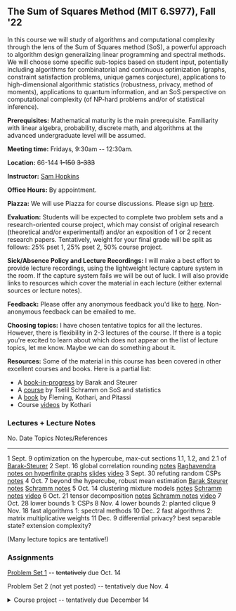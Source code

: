## The Sum of Squares Method (MIT 6.S977), Fall '22

In this course we will study of algorithms and computational complexity through the lens of the Sum of Squares method (SoS), a powerful approach to algorithm design generalizing linear programming and spectral methods. We will choose some specific sub-topics based on student input, potentially including algorithms for combinatorial and continuous optimization (graphs, constraint satisfaction problems, unique games conjecture), applications to high-dimensional algorithmic statistics (robustness, privacy, method of moments), applications to quantum information, and an SoS perspective on computational complexity (of NP-hard problems and/or of statistical inference).

**Prerequisites:** Mathematical maturity is the main prerequisite. Familiarity with linear algebra, probability, discrete math, and algorithms at the advanced undergraduate level will be assumed.

**Meeting time:** Fridays, 9:30am -- 12:30am.

**Location:** 66-144 ~~1-150~~ ~~3-333~~

**Instructor:** [Sam Hopkins](../index.html)

**Office Hours:** By appointment.

**Piazza:** We will use Piazza for course discussions. Please sign up [here](https://piazza.com/mit/fall2022/6s977/home).

**Evaluation:** Students will be expected to complete two problem sets and a research-oriented course project, which may consist of original research (theoretical and/or experimental!) and/or an exposition of 1 or 2 recent research papers. Tentatively, weight for your final grade will be split as follows: 25% pset 1, 25% pset 2, 50% course project.

**Sick/Absence Policy and Lecture Recordings:** I will make a best effort to provide lecture recordings, using the lightweight lecture capture system in the room. If the capture system fails we will be out of luck. I will also provide links to resources which cover the material in each lecture (either external sources or lecture notes).

**Feedback:** Please offer any anonymous feedback you'd like to [here](https://docs.google.com/forms/d/e/1FAIpQLSc6Ti6xH5qqSfRKri9PuaQzLQ8DrNeQEGRBOU-K10zu54fcKA/viewform?usp=pp_url). Non-anonymous feedback can be emailed to me.

**Choosing topics:** I have chosen tentative topics for all the lectures. However, there is flexibility in 2-3 lectures of the course. If there is a topic you're excited to learn about which does not appear on the list of lecture topics, let me know. Maybe we can do something about it.

**Resources:** Some of the material in this course has been covered in other excellent courses and books. Here is a partial list:

- A [book-in-progress](https://www.sumofsquares.org/public/index.html) by Barak and Steurer
- A [course](https://tselilschramm.org/sos-paradigm/sos-paradigm.html) by Tselil Schramm on SoS and statistics 
- A [book](https://eccc.weizmann.ac.il/report/2019/106/) by Fleming, Kothari, and Pitassi
- Course [videos](https://www.youtube.com/playlist?list=PL3NB_Sd9CrX-6CeApf12demgpe2PO4k8c) by Kothari


### Lectures + Lecture Notes

No.              Date       Topics                                                            Notes/References
-----------      ----       ------                                                            ----------------
1                Sept. 9    optimization on the hypercube, max-cut                            sections 1.1, 1.2, and 2.1 of [Barak-Steurer](https://www.sumofsquares.org/public/index.html)
2                Sept. 16   global correlation rounding                                       [notes](global-correlation-rounding.html) [Raghavendra notes on hyperfinite graphs](https://github.com/nrprasad/webpage_files/raw/main/spring2021/sos-intro.pdf) [slides](sos-course-lec-2.pdf) [video](https://mit.hosted.panopto.com/Panopto/Pages/Viewer.aspx?id=7ec2214f-b58a-4891-9923-af0f015a5bd1)
3                Sept. 30   refuting random CSPs                                              [notes](refuting-random-csps.html)
4                Oct. 7     beyond the hypercube, robust mean estimation                      [Barak Steurer notes](https://www.sumofsquares.org/public/lec-definitions-general.html) [Schramm notes](https://tselilschramm.org/sos-paradigm/notes22/00-proofs-to-algs.pdf)
5                Oct. 14    clustering mixture models                                         [notes](http://www.samuelbhopkins.com/clustering.pdf) [Schramm notes](https://tselilschramm.org/sos-paradigm/notes22/04-clustering-gaussians.pdf) [video](https://mit.hosted.panopto.com/Panopto/Pages/Viewer.aspx?id=9076b79e-37f6-46a8-aa1d-af2c01287dd5)
6                Oct. 21    tensor decomposition                                              [notes](http://www.samuelbhopkins.com/tensor-decomp-notes.pdf) [Schramm notes](https://tselilschramm.org/sos-paradigm/notes21/01-tensor-decomposition.pdf) [video](https://mit.hosted.panopto.com/Panopto/Pages/Viewer.aspx?id=7718484a-5ad4-4070-9b9e-af33017ef454)
7                Oct. 28    lower bounds 1: CSPs
8                Nov. 4     lower bounds 2: planted clique
9                Nov. 18    fast algorithms 1: spectral methods
10               Dec. 2     fast algorithms 2: matrix multiplicative weights
11               Dec. 9     differential privacy? best separable state? extension complexity?


(Many lecture topics are tentative!)


### Assignments

[Problem Set 1](sos-fall-22-pset-1.html) -- ~~tentatively~~ due Oct. 14

Problem Set 2 (not yet posted) -- tentatively due Nov. 4



<details>
<summary>Course project -- tentatively due December 14</summary>
The course project is an opportunity for you to dive deeper into the SoS research literature, make connections to your own research, and more! There is a great deal of flexibility in choosing your project. However, I need to approve all the project topics before you embark on them! I expect you to schedule a discussion of your project with me **before the end of October.** You may (but are not required to!) work with a partner on your project.

#### Possible approaches to the project:

- Formulate a research question related to the course (and possibly also related to your main area of research) and investigate it.
- Read one or more papers from the SoS literature and write an exposition of them at a level understandable by the students of 6.S977. Optionally, extend one or more of the result in these papers.
- Implement one or more algorithms from the SoS literature and study their performance empirically.
- Combinations of any of the above.

None of these options are preferred above others -- in particular, original research is *not* a requirement for a successful project. (That said, it does of course carry many potential rewards --  it is not uncommon for MIT course projects to end up as published papers!)

#### Deliverables:

You should produce a written report on your project activities. For expository projects, this report is your exposition. For research projects, this document should discuss the research problem you decided to investigate, why it merits your attention, how it relates to the subject of the course, and your findings.

Reports may vary in length, but when grading, I promise to read the first 10 pages of your report (typeset in a reasonable font with reasonable margins). I will read further material at my discretion.

#### Sam's Brainstormed List of SoS-Related Papers

This list has a strong bias towards TCS and statistics, because that's my area of expertise. However, other areas related to SoS or with SoS applications are also good fodder for projects -- control theory, quantum information, etc.

- Learning Gaussian Mixtures (some overlapping papers) [paper 1](https://arxiv.org/abs/2005.06417) [paper 2](https://arxiv.org/abs/2005.02970) [paper 3](https://cseweb.ucsd.edu/~dakane/RobustGaussianMixtures.pdf) [paper 4](https://arxiv.org/abs/2011.03622) (you don't have to read all of them)

- Online regression & bandits: [Chen-Koehler-Moitra-Yau](https://arxiv.org/abs/2010.04157)

- Robust stochastic block model recovery: [Ding-d'Orsi-Nasser-Steurer](https://arxiv.org/abs/2111.08568)

- Exact tensor completion: [Potechin-Steurer](https://www.dsteurer.org/paper/tensorcompletion.pdf)

- Best separable state: [Barak-Kothari-Steurer](https://www.dsteurer.org/paper/subexpalg.pdf)

- SDP size lower bounds via SoS: [Lee-Raghavendra-Steurer](https://www.dsteurer.org/paper/sdpsize.pdf)

- Mean-field approximation in Ising models: [Jain-Koehler-Risteski](https://arxiv.org/abs/1808.07226)

- Turan problems (combinatorics): [Raymond-Singh-Thomas](https://arxiv.org/abs/1507.03059)

- topics related to SDPs from Luca Trevisan's beyond worst case analysis class: [notes](https://lucatrevisan.github.io/teaching/bwca17/index.html)

- LP extension complexity: [Chen-Lee-Raghavendra-Steurer](https://arxiv.org/abs/1309.0563), [Rothvoss](https://arxiv.org/abs/1311.2369)

- Approximation algorithms for scheduling: [Levey-Rothvoss](https://arxiv.org/abs/1509.07808) [Davies-Kulkarni-Rothvoss-Tarnawski-Zhang](https://arxiv.org/abs/2004.09682)

- SoS + unique games conjecture: (many possible refs; ask me)

- Faster tensor decomposition: [Schramm-Steurer](https://arxiv.org/abs/1706.08672)

- Random 2CSPs: [Deshpande-Montanari-O'Donnell-Schramm-Sen](https://arxiv.org/abs/1804.05230) [Musipatla-O'Donnell-Schramm-Wu](https://arxiv.org/abs/2108.01038)

- Quantum Max Cut: [Anshu-Gosset-Morenz](https://arxiv.org/abs/2003.14394) (other papers as well; ask me or Google)

- (robust) sparse mean estimation: [Diakonikolas-Kane-Karmalkar-Pensia-Pittas](https://arxiv.org/abs/2206.03441)

- Ideal Membership Problem: [Bulatov-Rafiey](https://arxiv.org/pdf/2011.03700.pdf)

(Of course this is only a partial list -- I just ran out of steam here!)

</details>
